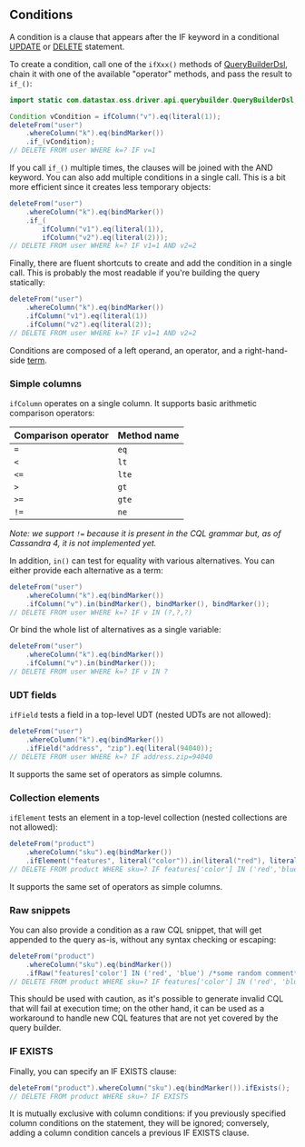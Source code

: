 ## Conditions

A condition is a clause that appears after the IF keyword in a conditional [UPDATE](../update/) or
[DELETE](../delete/) statement.

To create a condition, call one of the `ifXxx()` methods of [QueryBuilderDsl], chain it with one of
the available "operator" methods, and pass the result to `if_()`:

```java
import static com.datastax.oss.driver.api.querybuilder.QueryBuilderDsl.*;

Condition vCondition = ifColumn("v").eq(literal(1));
deleteFrom("user")
    .whereColumn("k").eq(bindMarker())
    .if_(vCondition);
// DELETE FROM user WHERE k=? IF v=1
```

If you call `if_()` multiple times, the clauses will be joined with the AND keyword. You can also
add multiple conditions in a single call. This is a bit more efficient since it creates less
temporary objects:

```java
deleteFrom("user")
    .whereColumn("k").eq(bindMarker())
    .if_(
        ifColumn("v1").eq(literal(1)), 
        ifColumn("v2").eq(literal(2)));
// DELETE FROM user WHERE k=? IF v1=1 AND v2=2
```

Finally, there are fluent shortcuts to create and add the condition in a single call. This is
probably the most readable if you're building the query statically:

```java
deleteFrom("user")
    .whereColumn("k").eq(bindMarker())
    .ifColumn("v1").eq(literal(1))
    .ifColumn("v2").eq(literal(2));
// DELETE FROM user WHERE k=? IF v1=1 AND v2=2    
```

Conditions are composed of a left operand, an operator, and a right-hand-side
[term](../term/).

### Simple columns

`ifColumn` operates on a single column. It supports basic arithmetic comparison operators:

| Comparison operator | Method name |
|---------------------|-------------|
| `=`                 | `eq`        |
| `<`                 | `lt`        |
| `<=`                | `lte`       |
| `>`                 | `gt`        |
| `>=`                | `gte`       |
| `!=`                | `ne`        |

*Note: we support `!=` because it is present in the CQL grammar but, as of Cassandra 4, it is not
implemented yet.*

In addition, `in()` can test for equality with various alternatives. You can either provide each
alternative as a term:

```java
deleteFrom("user")
    .whereColumn("k").eq(bindMarker())
    .ifColumn("v").in(bindMarker(), bindMarker(), bindMarker());
// DELETE FROM user WHERE k=? IF v IN (?,?,?)
```

Or bind the whole list of alternatives as a single variable:

```java
deleteFrom("user")
    .whereColumn("k").eq(bindMarker())
    .ifColumn("v").in(bindMarker());
// DELETE FROM user WHERE k=? IF v IN ?
```

### UDT fields

`ifField` tests a field in a top-level UDT (nested UDTs are not allowed):

```java
deleteFrom("user")
    .whereColumn("k").eq(bindMarker())
    .ifField("address", "zip").eq(literal(94040));
// DELETE FROM user WHERE k=? IF address.zip=94040
```

It supports the same set of operators as simple columns.

### Collection elements

`ifElement` tests an element in a top-level collection (nested collections are not allowed):

```java
deleteFrom("product")
    .whereColumn("sku").eq(bindMarker())
    .ifElement("features", literal("color")).in(literal("red"), literal("blue"));
// DELETE FROM product WHERE sku=? IF features['color'] IN ('red','blue')
```

It supports the same set of operators as simple columns.

### Raw snippets

You can also provide a condition as a raw CQL snippet, that will get appended to the query as-is,
without any syntax checking or escaping:

```java
deleteFrom("product")
    .whereColumn("sku").eq(bindMarker())
    .ifRaw("features['color'] IN ('red', 'blue') /*some random comment*/");
// DELETE FROM product WHERE sku=? IF features['color'] IN ('red', 'blue') /*some random comment*/
```

This should be used with caution, as it's possible to generate invalid CQL that will fail at
execution time; on the other hand, it can be used as a workaround to handle new CQL features that
are not yet covered by the query builder.

### IF EXISTS

Finally, you can specify an IF EXISTS clause:

```java
deleteFrom("product").whereColumn("sku").eq(bindMarker()).ifExists();
// DELETE FROM product WHERE sku=? IF EXISTS
```

It is mutually exclusive with column conditions: if you previously specified column conditions on
the statement, they will be ignored; conversely, adding a column condition cancels a previous IF
EXISTS clause.

[QueryBuilderDsl]: http://docs.datastax.com/en/drivers/java/4.0/com/datastax/oss/driver/api/query-builder/QueryBuilderDsl.html
